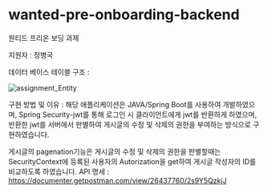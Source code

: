 # wanted-pre-onboarding-backend
원티드 프리온 보딩 과제

지원자  : 정병국

데이터 베이스 테이블 구조 :

![assignment_Entity](https://github.com/Booldon/wanted-pre-onboarding-backend/assets/99729203/848281cc-13bf-48a1-89e6-32de0ebd15fb)

구현 방법 및 이유 : 해당 애플리케이션은 JAVA/Spring Boot를 사용하여 개발하였으며, Spring Security-jwt를 통해 로그인 시 클라이언트에게 jwt를 반환하게 하였으며,
반환한 jwt를 서버에서 판별하여 게시글의 수정 및 삭제의 권한을 부여하는 방식으로 구현하였습니다.

게시글의 pagenation기능은 
게시글의 수정 및 삭제의 권한을 판별할때는 SecurityContext에 등록된 사용자의 Autorization을 get하여 게시글 작성자의 ID를 비교하도록 하였습니다.
API 명세 : https://documenter.getpostman.com/view/26437760/2s9Y5QzkjJ
